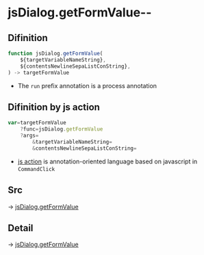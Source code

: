 # jsDialog.getFormValue--

## Difinition

```js.js
function jsDialog.getFormValue(
	${targetVariableNameString},
	${contentsNewlineSepaListConString},
) -> targetFormValue
```

- The `run` prefix annotation is a process annotation


## Difinition by js action

```js.js
var=targetFormValue
	?func=jsDialog.getFormValue
	?args=
		&targetVariableNameString=
		&contentsNewlineSepaListConString=
```

- [js action](#) is annotation-oriented language based on javascript in `CommandClick`



## Src

-> [jsDialog.getFormValue](https://github.com/puutaro/CommandClick/blob/master/app/src/main/java/com/puutaro/commandclick/fragment_lib/terminal_fragment/js_interface/dialog/JsDialog.kt#L160)

## Detail

-> [jsDialog.getFormValue](https://github.com/puutaro/CommandClick/blob/master/md/developer/js_interface/details/dialog/JsDialog/getFormValue.md)
